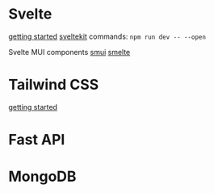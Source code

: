 # Svelte
[getting started](https://svelte.dev/docs)
[sveltekit](https://kit.svelte.dev/)
commands: 
`npm run dev -- --open`

Svelte MUI components
[smui](https://sveltematerialui.com/)
[smelte](https://smeltejs.com/)


# Tailwind CSS
[getting started](https://tailwindcss.com/docs/installation)

# Fast API

# MongoDB


